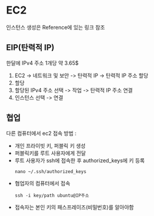 # EC2

인스턴스 생성은 Reference에 있는 링크 참조

## EIP(탄력적 IP)   
한달에 IPv4 주소 1개당 약 3.65$
1. EC2 -> 네트워크 및 보안 -> 탄력적 IP -> 탄력적 IP 주소 할당
2. 할당
3. 할당된 IPv4 주소 선택 -> 작업 -> 탄력적 IP 주소 연결
4. 인스턴스 선택 -> 연결

## 협업

다른 컴퓨터에서 ec2 접속 방법
: 
- 개인 프라이빗 키, 퍼블릭 키 생성 
- 퍼블릭키를 루트 사용자에게 전달
- 루트 사용자가 ssh에 접속한 후 authorized_keys에 키 등록
  ```
  nano ~/.ssh/authorized_keys
  ```
- 협업자의 컴퓨터에서 접속 
  ```
  ssh -i key/path ubuntu@IP주소
  ```
- 접속자는 본인 키의 패스프레이즈(비밀번호)를 알아야함